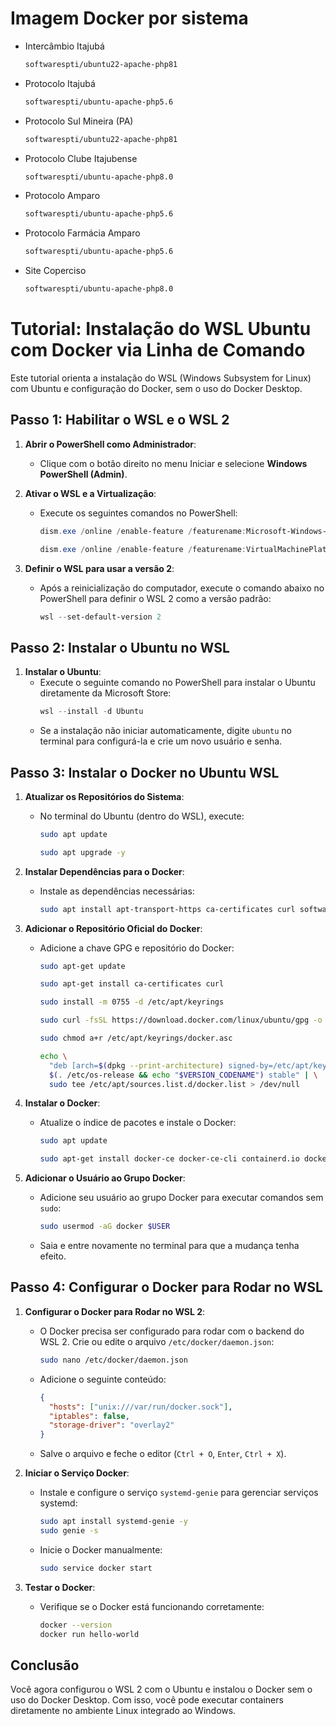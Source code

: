 # Imagem Docker por sistema
   - Intercâmbio Itajubá
     ```bash
     softwarespti/ubuntu22-apache-php81
     ```
   - Protocolo Itajubá
     ```bash
     softwarespti/ubuntu-apache-php5.6
     ```
   - Protocolo Sul Mineira (PA)
     ```bash
     softwarespti/ubuntu22-apache-php81
     ```
   - Protocolo Clube Itajubense
     ```bash
     softwarespti/ubuntu-apache-php8.0
     ```
   - Protocolo Amparo
     ```bash
     softwarespti/ubuntu-apache-php5.6
     ```
   - Protocolo Farmácia Amparo
     ```bash
     softwarespti/ubuntu-apache-php5.6
     ```
   - Site Coperciso
     ```bash
     softwarespti/ubuntu-apache-php8.0
     ```

# Tutorial: Instalação do WSL Ubuntu com Docker via Linha de Comando

Este tutorial orienta a instalação do WSL (Windows Subsystem for Linux) com Ubuntu e configuração do Docker, sem o uso do Docker Desktop.

## Passo 1: Habilitar o WSL e o WSL 2

1. **Abrir o PowerShell como Administrador**:
   - Clique com o botão direito no menu Iniciar e selecione **Windows PowerShell (Admin)**.

2. **Ativar o WSL e a Virtualização**:
   - Execute os seguintes comandos no PowerShell:
     ```powershell
     dism.exe /online /enable-feature /featurename:Microsoft-Windows-Subsystem-Linux /all /norestart
      ```
     ```powershell
     dism.exe /online /enable-feature /featurename:VirtualMachinePlatform /all /norestart
     ```

3. **Definir o WSL para usar a versão 2**:
   - Após a reinicialização do computador, execute o comando abaixo no PowerShell para definir o WSL 2 como a versão padrão:
     ```powershell
     wsl --set-default-version 2
     ```

## Passo 2: Instalar o Ubuntu no WSL

1. **Instalar o Ubuntu**:
   - Execute o seguinte comando no PowerShell para instalar o Ubuntu diretamente da Microsoft Store:
     ```powershell
     wsl --install -d Ubuntu
     ```
   - Se a instalação não iniciar automaticamente, digite `ubuntu` no terminal para configurá-la e crie um novo usuário e senha.

## Passo 3: Instalar o Docker no Ubuntu WSL

1. **Atualizar os Repositórios do Sistema**:
   - No terminal do Ubuntu (dentro do WSL), execute:
     ```bash
     sudo apt update
     ```
     ```bash
     sudo apt upgrade -y
     ```

2. **Instalar Dependências para o Docker**:
   - Instale as dependências necessárias:
     ```bash
     sudo apt install apt-transport-https ca-certificates curl software-properties-common -y
     ```

3. **Adicionar o Repositório Oficial do Docker**:
   - Adicione a chave GPG e repositório do Docker:
     ```bash
     sudo apt-get update
     ```
     ```bash
     sudo apt-get install ca-certificates curl
     ```
     ```bash
     sudo install -m 0755 -d /etc/apt/keyrings
     ```
     ```bash
     sudo curl -fsSL https://download.docker.com/linux/ubuntu/gpg -o /etc/apt/keyrings/docker.asc
     ```
     ```bash
     sudo chmod a+r /etc/apt/keyrings/docker.asc
     ```
     ```bash
     echo \
       "deb [arch=$(dpkg --print-architecture) signed-by=/etc/apt/keyrings/docker.asc] https://download.docker.com/linux/ubuntu \
       $(. /etc/os-release && echo "$VERSION_CODENAME") stable" | \
       sudo tee /etc/apt/sources.list.d/docker.list > /dev/null
     ```

4. **Instalar o Docker**:
   - Atualize o índice de pacotes e instale o Docker:
     ```bash
     sudo apt update
     ```
     ```bash
     sudo apt-get install docker-ce docker-ce-cli containerd.io docker-buildx-plugin docker-compose-plugin
     ```

5. **Adicionar o Usuário ao Grupo Docker**:
   - Adicione seu usuário ao grupo Docker para executar comandos sem `sudo`:
     ```bash
     sudo usermod -aG docker $USER
     ```
   - Saia e entre novamente no terminal para que a mudança tenha efeito.

## Passo 4: Configurar o Docker para Rodar no WSL

1. **Configurar o Docker para Rodar no WSL 2**:
   - O Docker precisa ser configurado para rodar com o backend do WSL 2. Crie ou edite o arquivo `/etc/docker/daemon.json`:
     ```bash
     sudo nano /etc/docker/daemon.json
     ```
   - Adicione o seguinte conteúdo:
     ```json
     {
       "hosts": ["unix:///var/run/docker.sock"],
       "iptables": false,
       "storage-driver": "overlay2"
     }
     ```
   - Salve o arquivo e feche o editor (`Ctrl + O`, `Enter`, `Ctrl + X`).

2. **Iniciar o Serviço Docker**:
   - Instale e configure o serviço `systemd-genie` para gerenciar serviços systemd:
     ```bash
     sudo apt install systemd-genie -y
     sudo genie -s
     ```
   - Inicie o Docker manualmente:
     ```bash
     sudo service docker start
     ```

3. **Testar o Docker**:
   - Verifique se o Docker está funcionando corretamente:
     ```bash
     docker --version
     docker run hello-world
     ```

## Conclusão

Você agora configurou o WSL 2 com o Ubuntu e instalou o Docker sem o uso do Docker Desktop. Com isso, você pode executar containers diretamente no ambiente Linux integrado ao Windows.
